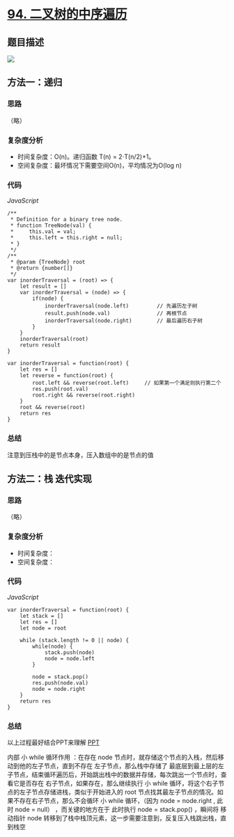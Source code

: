 # [94. 二叉树的中序遍历](https://leetcode-cn.com/problems/binary-tree-inorder-traversal/)

## 题目描述

![](https://cdn.jsdelivr.net/gh/yummy-zc/image-warehouse/images/algorithmimage-20200815010731256.png)

## 方法一：**递归** 

### 思路

（略）

### 复杂度分析

- 时间复杂度：O(n)。递归函数 T(n) = 2⋅T(n/2)+1。
- 空间复杂度：最坏情况下需要空间O(n)，平均情况为O(log n)

### 代码

*JavaScript*

```JS
/**
 * Definition for a binary tree node.
 * function TreeNode(val) {
 *     this.val = val;
 *     this.left = this.right = null;
 * }
 */
/**
 * @param {TreeNode} root
 * @return {number[]}
 */
var inorderTraversal = (root) => {
    let result = []
    var inorderTraversal = (node) => {
        if(node) {
            inorderTraversal(node.left)			// 先遍历左子树
            result.push(node.val)				// 再根节点
            inorderTraversal(node.right)		// 最后遍历右子树
        }
    }
    inorderTraversal(root)
    return result
}
```

```JS
var inorderTraversal = function(root) {
    let res = []
    let reverse = function(root) {
		root.left && reverse(root.left)		// 如果第一个满足则执行第二个
        res.push(root.val)
        root.right && reverse(root.right)
    }
    root && reverse(root)
    return res
}
```

### **总结**

注意到压栈中的是节点本身，压入数组中的是节点的值

## 方法二：**栈 迭代实现**

### 思路

（略）

### 复杂度分析

- 时间复杂度：
- 空间复杂度：

### 代码

*JavaScript*

```JS
var inorderTraversal = function(root) {
	let stack = []
    let res = []
    let node = root
    
    while (stack.length != 0 || node) {
		while(node) {
            stack.push(node)
			node = node.left
        }
        
        node = stack.pop()
        res.push(node.val)
        node = node.right
    }
    return res
}
```

### **总结**

以上过程最好结合PPT来理解 [PPT](https://leetcode-cn.com/problems/binary-tree-inorder-traversal/solution/er-cha-shu-de-zhong-xu-bian-li-by-leetcode/)

内部 小 while 循环作用 ：在存在 node 节点时，就存储这个节点的入栈，然后移动到他的左子节点，直到不存在 左子节点，那么栈中存储了 最底层到最上层的左子节点，结束循环遍历后，开始跳出栈中的数据并存储，每次跳出一个节点时，查看它是否存在 右子节点，如果存在，那么继续执行 小 while 循环，将这个右子节点的左子节点存储进栈，类似于开始进入的 root 节点找其最左子节点的情况。如果不存在右子节点，那么不会循环 小 while 循环，（因为 node  = node.right , 此时 node = null） ，而关键的地方在于 此时执行 node = stack.pop() ，瞬间将 移动指针 node 转移到了栈中栈顶元素，这一步需要注意到，反复压入栈跳出栈，直到栈空